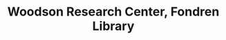 ---
layout: repo
title: "Woodson Research Center, Fondren Library"
id: 17400
permalink: repos/17400/
---
